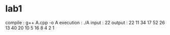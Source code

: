 # lab1
compile : g++ A.cpp -o A
execution : ./A
input : 22
output : 22 11 34 17 52 26 13 40 20 10 5 16 8 4 2 1
